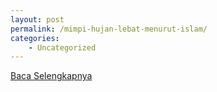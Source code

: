 ```yaml
---
layout: post
permalink: /mimpi-hujan-lebat-menurut-islam/
categories:
    - Uncategorized
---
```


[Baca Selengkapnya](/01)